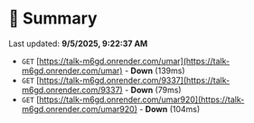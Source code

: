 # 📖 Summary
Last updated: **9/5/2025, 9:22:37 AM**

- `GET` [https://talk-m6gd.onrender.com/umar](https://talk-m6gd.onrender.com/umar) - **Down** (139ms)
- `GET` [https://talk-m6gd.onrender.com/9337](https://talk-m6gd.onrender.com/9337) - **Down** (79ms)
- `GET` [https://talk-m6gd.onrender.com/umar920](https://talk-m6gd.onrender.com/umar920) - **Down** (104ms)
